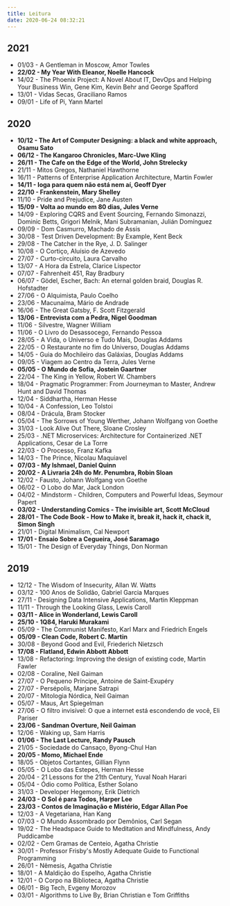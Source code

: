 ```yaml
---
title: Leitura
date: 2020-06-24 08:32:21
---
```


## 2021

- 01/03 - A Gentleman in Moscow, Amor Towles
- __22/02 - My Year With Eleanor, Noelle Hancock__
- 14/02 - The Phoenix Project: A Novel About IT, DevOps and Helping Your Business Win, Gene Kim, Kevin Behr and George Spafford
- 13/01 - Vidas Secas, Graciliano Ramos
- 09/01 - Life of Pi, Yann Martel

## 2020

- __10/12 - The Art of Computer Designing: a black and white approach, Osamu Sato__
- __06/12 - The Kangaroo Chronicles, Marc-Uwe Kling__
- __26/11 - The Cafe on the Edge of the World, John Strelecky__
- 21/11 - Mitos Gregos, Nathaniel Hawthorne
- 16/11 - Patterns of Enterprise Application Architecture, Martin Fowler
- __14/11 - Ioga para quem não está nem aí, Geoff Dyer__
- __22/10 - Frankenstein, Mary Shelley__
- 11/10 - Pride and Prejudice, Jane Austen
- __15/09 - Volta ao mundo em 80 dias, Jules Verne__
- 14/09 - Exploring CQRS and Event Sourcing, Fernando Simonazzi, Dominic Betts, Grigori Melnik, Mani Subramanian, Julián Domínguez
- 09/09 - Dom Casmurro, Machado de Assis
- 30/08 - Test Driven Development: By Example, Kent Beck
- 29/08 - The Catcher in the Rye, J. D. Salinger
- 10/08 - O Cortiço, Aluísio de Azevedo
- 27/07 - Curto-circuito, Laura Carvalho
- 13/07 - A Hora da Estrela, Clarice Lispector
- 07/07 - Fahrenheit 451, Ray Bradbury
- 06/07 - Gödel, Escher, Bach: An eternal golden braid, Douglas R. Hofstadter
- 27/06 - O Alquimista, Paulo Coelho
- 23/06 - Macunaíma, Mário de Andrade
- 16/06 - The Great Gatsby, F. Scott Fitzgerald
- __13/06 - Entrevista com a Pedra, Nigel Goodman__
- 11/06 - Silvestre, Wagner William
- 11/06 - O Livro do Desassocego, Fernando Pessoa
- 28/05 - A Vida, o Universo e Tudo Mais, Douglas Addams
- 22/05 - O Restaurante no fim do Universo, Douglas Addams
- 14/05 - Guia do Mochileiro das Galáxias, Douglas Addams
- 09/05 - Viagem ao Centro da Terra, Jules Verne
- __05/05 - O Mundo de Sofia, Jostein Gaartner__
- 22/04 - The King in Yellow, Robert W. Chambers
- 18/04 - Pragmatic Programmer: From Journeyman to Master, Andrew Hunt and David Thomas
- 12/04 - Siddhartha, Herman Hesse
- 10/04 - A Confession, Leo Tolstoi
- 08/04 - Drácula, Bram Stocker
- 05/04 - The Sorrows of Young Werther, Johann Wolfgang von Goethe
- 31/03 - Look Alive Out There, Sloane Crosley
- 25/03 - .NET Microservices: Architecture for Containerized .NET Applications, Cesar de La Torre
- 22/03 - O Processo, Franz Kafka
- 14/03 - The Prince, Nicolau Maquiavel
- __07/03 - My Ishmael, Daniel Quinn__
- __20/02 - A Livraria 24h do Mr. Penumbra, Robin Sloan__
- 12/02 - Fausto, Johann Wolfgang von Goethe
- 06/02 - O Lobo do Mar, Jack London
- 04/02 - Mindstorm - Children, Computers and Powerful Ideas, Seymour Papert
- __03/02 - Understanding Comics - The invisible art, Scott McCloud__
- __28/01 - The Code Book - How to Make it, break it, hack it, chack it, Simon Singh__
- 21/01 - Digital Minimalism, Cal Newport
- __17/01 - Ensaio Sobre a Cegueira, José Saramago__
- 15/01 - The Design of Everyday Things, Don Norman

## 2019

- 12/12 - The Wisdom of Insecurity, Allan W. Watts
- 03/12 - 100 Anos de Solidão, Gabriel Garcia Marques
- 27/11 - Designing Data Intensive Applications, Martin Kleppman
- 11/11 - Through the Looking Glass, Lewis Caroll
- __03/11 - Alice in Wonderland, Lewis Caroll__
- __25/10 - 1Q84, Haruki Murakami__
- 05/09 - The Communist Manifesto, Karl Marx and Friedrich Engels
- __05/09 - Clean Code, Robert C. Martin__
- 30/08 - Beyond Good and Evil, Friederich Nietzsch
- __17/08 - Flatland, Edwin Abbott Abbott__
- 13/08 - Refactoring: Improving the design of existing code, Martin Fawler
- 02/08 - Coraline, Neil Gaiman
- 27/07 - O Pequeno Príncipe, Antoine de Saint-Exupéry
- 27/07 - Persépolis, Marjane Satrapi
- 20/07 - Mitologia Nórdica, Neil Gaiman
- 05/07 - Maus, Art Spiegelman
- 27/06 - O filtro invisível: O que a internet está escondendo de você, Eli Pariser
- __23/06 - Sandman Overture, Neil Gaiman__
- 12/06 - Waking up, Sam Harris
- __01/06 - The Last Lecture, Randy Pausch__
- 21/05 - Sociedade do Cansaço, Byong-Chul Han
- __20/05 - Momo, Michael Ende__
- 18/05 - Objetos Cortantes, Gillian Flynn
- 05/05 - O Lobo das Estepes, Herman Hesse
- 20/04 - 21 Lessons for the 21th Century, Yuval Noah Harari
- 05/04 - Ódio como Política, Esther Solano
- 31/03 - Developer Hegemony, Erik Dietrich
- __24/03 - O Sol é para Todos, Harper Lee__
- __23/03 - Contos de Imaginação e Mistério, Edgar Allan Poe__
- 12/03 - A Vegetariana, Han Kang
- 07/03 - O Mundo Assombrado por Demônios, Carl Segan
- 19/02 - The Headspace Guide to Meditation and Mindfulness, Andy Puddicambe
- 02/02 - Cem Gramas de Centeio, Agatha Christie
- 30/01 - Professor Frisby's Mostly Adequate Guide to Functional Programming
- 26/01 - Nêmesis, Agatha Christie
- 18/01 - A Maldição do Espelho, Agatha Christie
- 12/01 - O Corpo na Biblioteca, Agatha Christie
- 06/01 - Big Tech, Evgeny Morozov
- 03/01 - Algorithms to Live By, Brian Christian e Tom Griffiths